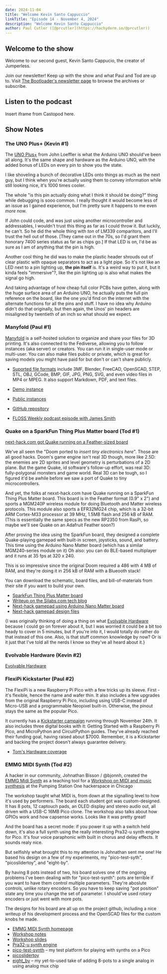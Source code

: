 ```yaml
---
date: 2024-11-04
title: "Welcome Kevin Santo Cappuccio"
linkTitle: "Episode 14 - November 4, 2024"
description: "Welcome Kevin Santo Cappuccio"
author: Paul Cutler ([@prcutler](https://hachyderm.io/@prcutler))
---
```


## Welcome to the show

Welcome to our second guest, Kevin Santo Cappucio, the creator of Jumperless.

Join our newsletter!  Keep up with the show and what Paul and Tod are up to.  Visit [The Bootloader's newsletter page](https://buttondown.com/thebootloader) to browse the archives or subscribe.

## Listen to the podcast

Insert iframe from Castopod here.

## Show Notes

### The UNO Plus+ (Kevin #1)


The [UNO Plus+](https://hackaday.io/project/189785-uno-plus) from John Loeffler is what the Arduino UNO should've
been all along. It's the same shape and hardware as the Arduino UNO, with the added bonus of LEDs on every pin to
show you the state.

I like shoveling a bunch of decorative LEDs onto things as much as the next guy, but I think when you're actually
using them to convey information while still looking nice, it's 1000 times cooler.

The whole "is this pin actually doing what I think it should be doing?" thing while debugging is sooo common.
I really thought it would become less of an issue as I gained experience, but I'm pretty sure it happens to me
even *more* now.

If John could code, and was just using another microcontroller and addressables, I wouldn't trust this thing as
far as I could throw it. But luckily, he can't. So he did the whole thing with *ton* of LM339 comparitors,
and I'll trust the hell out of those. [They came out in the 70s, so I'd grant them honorary 7400 series status as
far as chips go.] If that LED is on, I'd be as sure as I am of anything that the pin is high.

Another cool thing he did was to make the plastic header shrouds out of clear plastic with opaque separators
to act as a light pipe. So it's not like an LED next to a pin lighting up, **the pin itself** is. It's a weird
way to put it, but it kinda feels "immersive"?, like the pin lighting up is also what makes the signal go high.

And taking advantage of how cheap full color PCBs have gotten, along with the huge surface area of an Arduino UNO,
he actually puts the full pin reference on the board, like the one you'd find on the internet with the alternate
functions for all the pins and stuff. I have no idea why Arduino didn't do that originally, but then again,
the Unos' pin headers are misaligned by twentieth of an inch so what should we expect.



### Manyfold (Paul #1)

[Manyfold](https://manyfold.app) is a self-hosted solution to organize and share your files for 3D
printing.  It's also connected to the Fediverse, allowing you to follow instances (aka server) or
creators.  You can run it in single-user mode or multi-user.  You can also make files public or private,
which is great for saving models you might have paid for but don't or can't share publicly.

* [Suported file formats](https://manyfold.app/manual/supported_formats.html) include 3MF, Blender,
FreeCAD, OpenSCAD, STEP, STL, OBJ, GCode, BMP, GIF, JPG, PNG, SVG, and even video files in MP4 or MPEG.
It also support Markdown, PDF, and text files.

* [Demo instance](https://try.manyfold.app)
* [Public instances](https://manyfold.app/instances.html)
* [GitHub repository](https://github.com/manyfold3d/manyfold)
* [FLOSS Weekly podcast episode with James Smith](https://hackaday.com/2024/10/23/floss-weekly-episode-806-manyfold-the-dopamine-of-open-source/)


### Quake on a SparkFun Thing Plus Matter board (Tod #1)

[next-hack.com got Quake running on a Feather-sized board](https://next-hack.com/index.php/2024/09/22/quake-port-to-sparkfun-and-arduino-nano-matter-boards-using-only-276-kb-ram/)

We've all seen the "Doom ported to *insert tiny electronics here*". Those are all
good hacks. Doom's game engine isn't real 3D though, more like 2.5D:
the enemies are 2D sprites and level geometry is perturbations of a 2D plane.
But the game Quake, id software's follow-up effort, was real 3D:
fully-polygonal monsters and game world.
Real 3D can be tough, so I figured it'd be awhile before we saw a port of Quake to tiny microcontrollers.

And yet, the folks at nexxt-hack.com have Quake running on a SparkFun Thing Plus Matter board.
This board is in the Feather format (0.9" x 2") and sports a MGM240P wireless module
for doing Bluetooth and Matter wireless protocols. This module also sports a EFR32MG24 chip,
which is a 32-bit ARM Cortex-M33 processor at 39 MHz, 1.5MB flash and 256 kB of RAM.
(This is essentially the same specs as the new RP2350 from RasPi, so maybe we'll see Quake on an
Adafruit Feather soon?)

After proving the idea using the SparkFun board, they designed a complete Quake-playing
gamepad with built-in screen, joysticks, sound, and battery.
This time using the Arduino Nano Matter board (which has a similar MGM240-series module on it)
Oh also: you can do BLE-based multiplayer and it runs at 35 fps at 320 x 240.

This is so impressive since the original Doom required a 486 with 4 MB of RAM,
and they're doing it in 256 kB of RAM with a Blueooth stack!

You can download the schematic, board files, and bill-of-materials from their site if you want to build your own.

* [SparkFun Thing Plus Matter board](https://www.sparkfun.com/products/20270)
* [Writeup on the Silabs.com tech blog](https://community.silabs.com/s/share/a5UVm000000Vi1ZMAS/quake-ported-to-arduino-nano-matter-and-sparkfun-thing-plus-matter-boards?language=en_US)
* [Next-hack gamepad using Arduino Nano Matter board](https://next-hack.com/index.php/2024/09/21/the-gamepad-an-open-source-diy-handheld-gaming-console/)
* [Next-hack gamepad design files](https://github.com/next-hack/TheGamepadDesignFiles)



{I was originally thinking of doing a thing on what [Evolvable Hardware](https://evolvablehardware.org/history.html)
because I could go on forever about it, but I was worried it could be a bit too heady to cover in 5 minutes,
but if you're into it, I would totally do rather do that instead of this one. Also, is that stuff common knowledge
by now? Or is it just that I've told all the nerds I know so they've all heard about it.}

### Evolvable Hardware (Kevin #2)

[Evolvable Hardware](https://evolvablehardware.org/history.html)



### FlexiPi Kickstarter (Paul #2)

The FlexiPi is a new Raspberry Pi Pico with a few tricks up its sleeve.  First - it's flexible,
hence the name and wafer thin.  It also includes a few upgrades from the original Raspberry Pi Pico, including
using USB-C instead of Micro-USB and a programmable Neopixel built-in.  Otherwise, the pinout stays
the same as the popular Pico.

It currently has a [Kickstarter campaign](https://www.kickstarter.com/projects/top-diy/flexico-flexible-raspberry-pi-pico)
running through November 24th.  It also includes three digital books with it: Getting Started with a Raspberry Pi PIco,
and MicroPython and CircuitPython guides. They've already reached their funding goal, having raised about $7000.
Remember, it is a Kickstarter and backing the project doesn't always guarantee delivery.

* [Tom's Hardware coverage](https://www.tomshardware.com/raspberry-pi/flexpi-kickstarter-promises-flexible-raspberry-pi-pico-with-a-few-upgrades?utm_source=pocket_shared)


### EMMG MIDI Synth (Tod #2)

A hacker in our community, Johnathan Bisson / @bjonnh, created the
[EMMG Midi Synth](https://www.bjonnh.net/project/emmg_midi_synth_controller/) as
a teaching tool for a [Workshop on MIDI and music synthesis](https://github.com/bjonnh/2024_emmg_workshop_midi) at the
Pumping Station One hackerspace in Chicago

The workshop taught what MIDI is, from down at the signalling level to how it's used by performers.
The board each student got was custom-designed. It has 8 pots, 12 captouch pads, an OLED display and stereo audio out, all driven with a USB-C 16MB Pico clone. The workshop also talks about how GPIOs work and how capsense works. Looks like it was pretty great!

And the board has a secret mode: if you power it up with a switch held down, it's also a full synth
using the really interesting Pra32-u synth engine for Pico. It's four voice paraphonic with built in chorus and delay effects. It sounds realy nice.

But selfishly what brought this to my attention is Johnathan sent me one!
He based his design on a few of my experiments, my "pico-test-syth", "picoslidertoy", and "eight-by".

By having 8 pots instead of two, his board solves one of the ongoing problems I've been dealing with for "pico-test-synth": pots are terrible if you want to have them control multiple parameters.
They're aboslute controls, unlike rotary encoders. So you have to keep saving "pot position" state any time you change the set of parameter. I should've used rotary encoders or just went with more pots.

The designs for his board are all up on the project github, including a nice writeup of his development process and the OpenSCAD files for the custom knobs he made.

* [EMMG MIDI Synth homepage](https://www.bjonnh.net/project/emmg_midi_synth_controller/)
* [Workshop notes](https://github.com/bjonnh/2024_emmg_workshop_midi)
* [Workshop slides](https://bjonnh.github.io/2024_emmg_workshop_midi/presentation/#/)
* [Pra32-u synth engine](https://github.com/risgk/digital-synth-pra32-u)
* [pico-test-synth](https://github.com/todbot/pico_test_synth) – my test platform for playing with synths on a Pico
* [picoslidertoy](https://github.com/todbot/picoslidertoy)
* [eight_by](https://github.com/todbot/eight_by) – my yet-to-used take of adding 8-pots to a single analog in using analog mux chip
